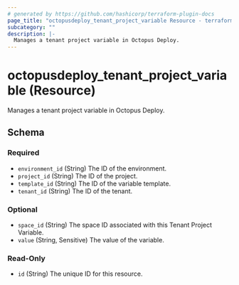 ```yaml
---
# generated by https://github.com/hashicorp/terraform-plugin-docs
page_title: "octopusdeploy_tenant_project_variable Resource - terraform-provider-octopusdeploy"
subcategory: ""
description: |-
  Manages a tenant project variable in Octopus Deploy.
---
```


# octopusdeploy_tenant_project_variable (Resource)

Manages a tenant project variable in Octopus Deploy.



<!-- schema generated by tfplugindocs -->
## Schema

### Required

- `environment_id` (String) The ID of the environment.
- `project_id` (String) The ID of the project.
- `template_id` (String) The ID of the variable template.
- `tenant_id` (String) The ID of the tenant.

### Optional

- `space_id` (String) The space ID associated with this Tenant Project Variable.
- `value` (String, Sensitive) The value of the variable.

### Read-Only

- `id` (String) The unique ID for this resource.


